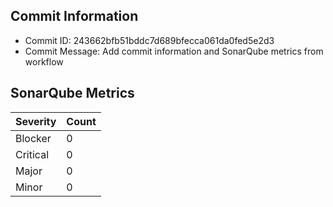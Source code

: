 ## Commit Information
- Commit ID: 243662bfb51bddc7d689bfecca061da0fed5e2d3
- Commit Message: Add commit information and SonarQube metrics from workflow
## SonarQube Metrics
| Severity | Count |
|----------|-------|
| Blocker  | 0 |
| Critical | 0 |
| Major    | 0 |
| Minor    | 0 |
